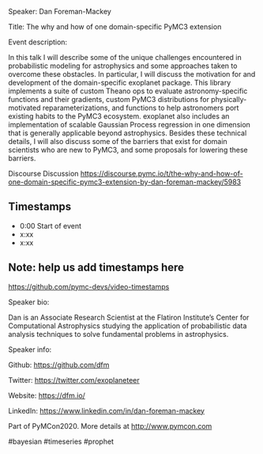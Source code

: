 
Speaker: Dan Foreman-Mackey

Title: The why and how of one domain-specific PyMC3 extension


Event description:

In this talk I will describe some of the unique challenges encountered in probabilistic modeling for astrophysics and some approaches taken to overcome these obstacles. In particular, I will discuss the motivation for and development of the domain-specific exoplanet package. This library implements a suite of custom Theano ops to evaluate astronomy-specific functions and their gradients, custom PyMC3 distributions for physically-motivated reparameterizations, and functions to help astronomers port existing habits to the PyMC3 ecosystem. exoplanet also includes an implementation of scalable Gaussian Process regression in one dimension that is generally applicable beyond astrophysics. Besides these technical details, I will also discuss some of the barriers that exist for domain scientists who are new to PyMC3, and some proposals for lowering these barriers.

Discourse Discussion
https://discourse.pymc.io/t/the-why-and-how-of-one-domain-specific-pymc3-extension-by-dan-foreman-mackey/5983

## Timestamps
- 0:00 Start of event
- x:xx 
- x:xx

## Note: help us add timestamps here
https://github.com/pymc-devs/video-timestamps

Speaker bio:

Dan is an Associate Research Scientist at the Flatiron Institute’s Center for Computational Astrophysics studying the application of probabilistic data analysis techniques to solve fundamental problems in astrophysics.

Speaker info: 

Github: https://github.com/dfm

Twitter: https://twitter.com/exoplaneteer

Website: https://dfm.io/

LinkedIn: https://www.linkedin.com/in/dan-foreman-mackey

Part of PyMCon2020. 
More details at http://www.pymcon.com  

#bayesian #timeseries #prophet
